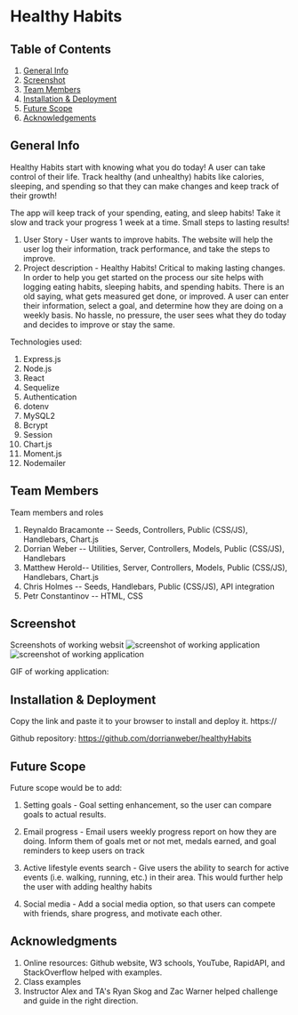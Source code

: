 # Healthy Habits

## Table of Contents

1. [General Info](#general-info)
2. [Screenshot](#Screenshot)
3. [Team Members](#Team-members)
4. [Installation & Deployment](#Installation-Deployment)
5. [Future Scope](#Future_scope)
6. [Acknowledgements](#Acknowledgements)

## General Info

Healthy Habits start with knowing what you do today!
A user can take control of their life. Track healthy (and unhealthy) habits like calories, sleeping, and spending so that they can make changes and keep track of their growth!

The app will keep track of your spending, eating, and sleep habits! Take it slow and track your progress 1 week at a time. Small steps to lasting results!

1. User Story - User wants to improve habits. The website will help the user log their information, track performance, and take the steps to improve.
2. Project description - Healthy Habits! Critical to making lasting changes. In order to help you get started on the process our site helps with logging eating habits, sleeping habits, and spending habits. There is an old saying, what gets measured get done, or improved. A user can enter their information, select a goal, and determine how they are doing on a weekly basis. No hassle, no pressure, the user sees what they do today and decides to improve or stay the same.

Technologies used:

1. Express.js
2. Node.js
3. React
4. Sequelize
5. Authentication
6. dotenv
7. MySQL2
8. Bcrypt
9. Session
10. Chart.js
11. Moment.js
12. Nodemailer

## Team Members

Team members and roles

1. Reynaldo Bracamonte -- Seeds, Controllers, Public (CSS/JS), Handlebars, Chart.js
2. Dorrian Weber -- Utilities, Server, Controllers, Models, Public (CSS/JS), Handlebars
3. Matthew Herold-- Utilities, Server, Controllers, Models, Public (CSS/JS), Handlebars, Chart.js
4. Chris Holmes -- Seeds, Handlebars, Public (CSS/JS), API integration
5. Petr Constantinov -- HTML, CSS

## Screenshot

Screenshots of working websit
![screenshot of working application]()
![screenshot of working application]()

GIF of working application:

## Installation & Deployment

Copy the link and paste it to your browser to install and deploy it.
https://

Github repository:
https://github.com/dorrianweber/healthyHabits

## Future Scope

Future scope would be to add:

1. Setting goals - Goal setting enhancement, so the user can compare goals to actual results.

2. Email progress - Email users weekly progress report on how they are doing. Inform them of goals met or not met, medals earned, and goal reminders to keep users on track

3. Active lifestyle events search - Give users the ability to search for active events (i.e. walking, running, etc.) in their area. This would further help the user with adding healthy habits

4. Social media - Add a social media option, so that users can compete with friends, share progress, and motivate each other.

## Acknowledgments

1. Online resources: Github website, W3 schools, YouTube, RapidAPI, and StackOverflow helped with examples.
2. Class examples
3. Instructor Alex and TA's Ryan Skog and Zac Warner helped challenge and guide in the right direction.
